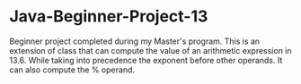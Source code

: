 # Java-Beginner-Project-13
Beginner project completed during my Master's program. 
This is an extension of class that can compute the value of an arithmetic expression in 13.6. 
While taking into precedence the exponent before other operands. 
It can also compute the % operand. 
